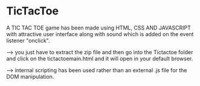 # TicTacToe
A TIC TAC TOE game has been made using HTML, CSS AND JAVASCRIPT with attractive user interface along with sound which is added on the event listener "onclick".

--> you just have to extract the zip file and then go into the Tictactoe folder and click on the tictactoemain.html and it will open in your default browser.

--> internal scripting has been used rather than an external .js file for the DOM manipulation.
